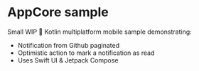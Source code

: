 # AppCore sample

Small WIP 🚧 Kotlin multiplatform mobile sample demonstrating:

- Notification from Github paginated
- Optimistic action to mark a notification as read
- Uses Swift UI & Jetpack Compose
